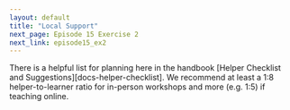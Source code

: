 ```yaml
---
layout: default
title: "Local Support"
next_page: Episode 15 Exercise 2
next_link: episode15_ex2
---
```


There is a helpful list for planning here in the handbook [Helper Checklist and Suggestions][docs-helper-checklist]. We recommend at least a 1:8
helper-to-learner ratio for in-person workshops and more (e.g. 1:5) if teaching online.
